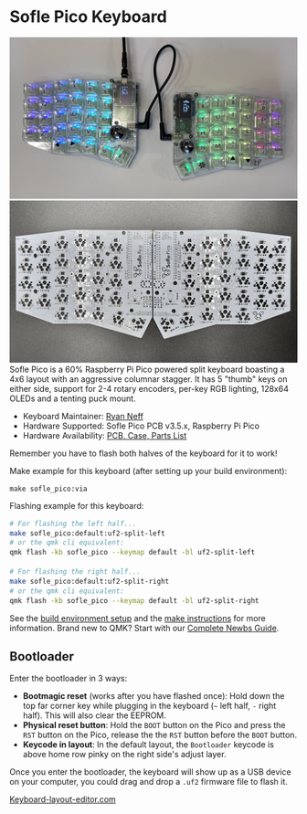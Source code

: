 # Sofle Pico Keyboard

![Sofle Pico](https://raw.githubusercontent.com/JellyTitan/Sofle-Pico/main/docs/images/qmk/sofle_pico_hero_image.jpeg)
![Sofle Pico PCB](https://raw.githubusercontent.com/JellyTitan/Sofle-Pico/main/docs/images/qmk/sofle_pico_pcb_hero_image.jpeg)
Sofle Pico is a 60% Raspberry Pi Pico powered split keyboard boasting a 4x6 layout with an aggressive columnar stagger. It has 5 "thumb" keys on either side, support for 2-4 rotary encoders, per-key RGB lighting, 128x64 OLEDs and a tenting puck mount.

- Keyboard Maintainer: [Ryan Neff](https://github.com/JellyTitan)
- Hardware Supported: Sofle Pico PCB v3.5.x, Raspberry Pi Pico
- Hardware Availability: [PCB, Case, Parts List](https://github.com/JellyTitan/Sofle-Pico)

Remember you have to flash both halves of the keyboard for it to work!

Make example for this keyboard (after setting up your build environment):

    make sofle_pico:via

Flashing example for this keyboard:

```bash
# For flashing the left half...
make sofle_pico:default:uf2-split-left
# or the qmk cli equivalent:
qmk flash -kb sofle_pico --keymap default -bl uf2-split-left

# For flashing the right half...
make sofle_pico:default:uf2-split-right
# or the qmk cli equivalent:
qmk flash -kb sofle_pico --keymap default -bl uf2-split-right
```

See the [build environment setup](https://docs.qmk.fm/#/getting_started_build_tools) and the [make instructions](https://docs.qmk.fm/#/getting_started_make_guide) for more information. Brand new to QMK? Start with our [Complete Newbs Guide](https://docs.qmk.fm/#/newbs).

## Bootloader

Enter the bootloader in 3 ways:

- **Bootmagic reset** (works after you have flashed once): Hold down the top far corner key while plugging in the keyboard (`~` left half, `-` right half). This will also clear the EEPROM.
- **Physical reset button**: Hold the `BOOT` button on the Pico and press the `RST` button on the Pico, release the the `RST` button before the `BOOT` button.
- **Keycode in layout**: In the default layout, the `Bootloader` keycode is above home row pinky on the right side's adjust layer.

Once you enter the bootloader, the keyboard will show up as a USB device on your computer, you could drag and drop a `.uf2` firmware file to flash it.

[Keyboard-layout-editor.com](http://www.keyboard-layout-editor.com/#/gists/2fa0527caf2f6e527e4f46787a74a9d2)
